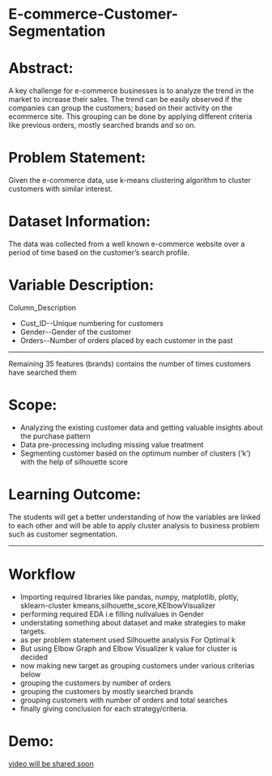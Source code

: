 # E-commerce-Customer-Segmentation
# Abstract:
A key challenge for e-commerce businesses is to analyze the trend in the
market to increase their sales. The trend can be easily observed if the
companies can group the customers; based on their activity on the ecommerce
site. This grouping can be done by applying different criteria like
previous orders, mostly searched brands and so on.
# Problem Statement:
Given the e-commerce data, use k-means clustering algorithm to cluster
customers with similar interest.
# Dataset Information:
The data was collected from a well known e-commerce website over a
period of time based on the customer’s search profile.
# Variable Description:
Column_Description
- Cust_ID--Unique numbering for customers
- Gender--Gender of the customer
- Orders--Number of orders placed by each customer in the past
----------------------------------------------------
Remaining 35 features (brands) contains the number of times
customers have searched them
# Scope:
- Analyzing the existing customer data and getting valuable insights
about the purchase pattern
- Data pre-processing including missing value treatment
- Segmenting customer based on the optimum number of clusters (‘k’)
with the help of silhouette score
# Learning Outcome:
The students will get a better understanding of how the variables are
linked to each other and will be able to apply cluster analysis to business
problem such as customer segmentation.

----------------------------------------------------
# Workflow
- Importing required libraries like pandas, numpy, matplotlib, plotly, sklearn-cluster kmeans,silhouette_score,KElbowVisualizer
- performing required EDA i.e filling nullvalues in Gender
- understating something about dataset and make strategies to make targets.
- as per problem statement used Silhouette analysis For Optimal k
- But using Elbow Graph and Elbow Visualizer k value for cluster is decided
- now making new target as grouping customers under various criterias below
- grouping the customers by number of orders
- grouping the customers by mostly searched brands
- grouping customers with number of orders and total searches
- finally giving conclusion for each strategy/criteria.
# Demo:
[video will be shared soon](https://www.linkedin.com/posts/kalin-harikumar-230349140_project-guvi-ecommerceabrcustomerabrsegmentation-activity-7064665802444046337-U63h?utm_source=share&utm_medium=member_desktop)
